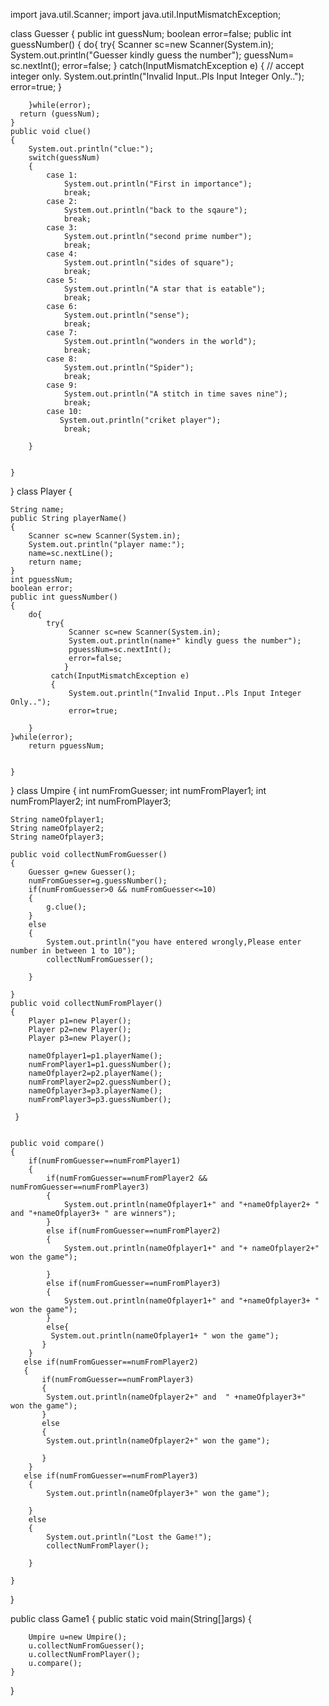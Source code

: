 import java.util.Scanner;
import java.util.InputMismatchException;


class Guesser
{
    public int guessNum;
    boolean error=false;
    public int guessNumber()
    {
        do{
            try{
        Scanner sc=new Scanner(System.in);
        System.out.println("Guesser kindly guess the number");
        guessNum= sc.nextInt();
            error=false;
            }
            catch(InputMismatchException e)
			{
				// accept integer only.
				System.out.println("Invalid Input..Pls Input Integer Only..");
				error=true;
			}  

        }while(error);
      return (guessNum);
    }
    public void clue()
    {
        System.out.println("clue:");
        switch(guessNum)
        {
            case 1:
                System.out.println("First in importance");            
                break;
            case 2:
                System.out.println("back to the sqaure");
                break;
            case 3:
                System.out.println("second prime number");
                break;  
            case 4:
                System.out.println("sides of square");
                break;
            case 5:
                System.out.println("A star that is eatable");
                break; 
            case 6:
                System.out.println("sense");
                break; 
            case 7:
                System.out.println("wonders in the world");
                break; 
            case 8:
                System.out.println("Spider");
                break;  
            case 9:
                System.out.println("A stitch in time saves nine");
                break;
            case 10:
               System.out.println("criket player");
                break;   
                
        }
        
        
    }
}
class Player
{
   
    String name;
    public String playerName()
    {
        Scanner sc=new Scanner(System.in);
        System.out.println("player name:");
        name=sc.nextLine();
        return name;
    }
    int pguessNum;
    boolean error;
    public int guessNumber()
    {  
        do{
            try{
                 Scanner sc=new Scanner(System.in);
                 System.out.println(name+" kindly guess the number");
                 pguessNum=sc.nextInt();
                 error=false;
                }
             catch(InputMismatchException e)
             {
                 System.out.println("Invalid Input..Pls Input Integer Only..");
			     error=true;

        }
    }while(error);
        return pguessNum;
    
         
    }
    
}
class Umpire
{
    int numFromGuesser;
    int numFromPlayer1;
    int numFromPlayer2;
    int numFromPlayer3;
    
    String nameOfplayer1;
    String nameOfplayer2;
    String nameOfplayer3;
    
    public void collectNumFromGuesser()
    {
        Guesser g=new Guesser();
        numFromGuesser=g.guessNumber();
        if(numFromGuesser>0 && numFromGuesser<=10)
        {   
            g.clue();            
        }
        else
        {
            System.out.println("you have entered wrongly,Please enter number in between 1 to 10");
            collectNumFromGuesser();

        }
        
    }
    public void collectNumFromPlayer()
    {
        Player p1=new Player();
        Player p2=new Player();
        Player p3=new Player();
        
        nameOfplayer1=p1.playerName();
        numFromPlayer1=p1.guessNumber();
        nameOfplayer2=p2.playerName();
        numFromPlayer2=p2.guessNumber();
        nameOfplayer3=p3.playerName();
        numFromPlayer3=p3.guessNumber();

     }
    

    public void compare()
    {
        if(numFromGuesser==numFromPlayer1)
        {  
            if(numFromGuesser==numFromPlayer2 && numFromGuesser==numFromPlayer3)
            {
                System.out.println(nameOfplayer1+" and "+nameOfplayer2+ " and "+nameOfplayer3+ " are winners");
            } 
            else if(numFromGuesser==numFromPlayer2)
            {
                System.out.println(nameOfplayer1+" and "+ nameOfplayer2+" won the game");
            
            }
            else if(numFromGuesser==numFromPlayer3)
            {
                System.out.println(nameOfplayer1+" and "+nameOfplayer3+ " won the game");
            } 
            else{           
             System.out.println(nameOfplayer1+ " won the game");
           }
        }
       else if(numFromGuesser==numFromPlayer2)
       {
           if(numFromGuesser==numFromPlayer3)
           {
            System.out.println(nameOfplayer2+" and  " +nameOfplayer3+"  won the game");
           }
           else
           {
            System.out.println(nameOfplayer2+" won the game");
            
           }
        }
       else if(numFromGuesser==numFromPlayer3)
        {
            System.out.println(nameOfplayer3+" won the game");
            
        }
        else
        {
            System.out.println("Lost the Game!");
            collectNumFromPlayer();
            
        }
        
    }
}

public class Game1
{
    public static void main(String[]args)
    {
       
        Umpire u=new Umpire();
        u.collectNumFromGuesser();
        u.collectNumFromPlayer();
        u.compare();
    }
}
